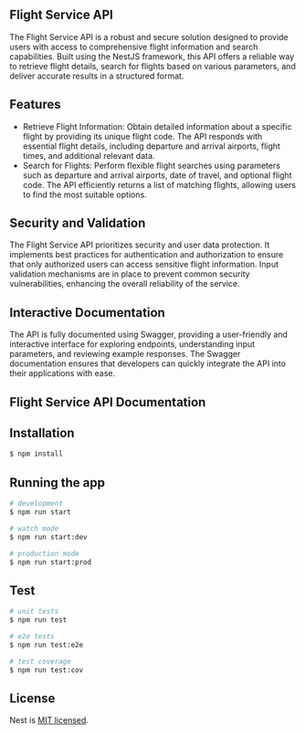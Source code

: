 

## Flight Service API

The Flight Service API is a robust and secure solution designed to provide users with access to comprehensive flight information and search capabilities. Built using the NestJS framework, this API offers a reliable way to retrieve flight details, search for flights based on various parameters, and deliver accurate results in a structured format.

## Features
- Retrieve Flight Information: Obtain detailed information about a specific flight by providing its unique flight code. The API responds with essential flight details, including departure and arrival airports, flight times, and additional relevant data.
- Search for Flights: Perform flexible flight searches using parameters such as departure and arrival airports, date of travel, and optional flight code. The API efficiently returns a list of matching flights, allowing users to find the most suitable options.

## Security and Validation
The Flight Service API prioritizes security and user data protection. It implements best practices for authentication and authorization to ensure that only authorized users can access sensitive flight information. Input validation mechanisms are in place to prevent common security vulnerabilities, enhancing the overall reliability of the service.

## Interactive Documentation
The API is fully documented using Swagger, providing a user-friendly and interactive interface for exploring endpoints, understanding input parameters, and reviewing example responses. The Swagger documentation ensures that developers can quickly integrate the API into their applications with ease.

## Flight Service API Documentation

## Installation

```bash
$ npm install
```

## Running the app

```bash
# development
$ npm run start

# watch mode
$ npm run start:dev

# production mode
$ npm run start:prod
```

## Test

```bash
# unit tests
$ npm run test

# e2e tests
$ npm run test:e2e

# test coverage
$ npm run test:cov
```

## License

Nest is [MIT licensed](LICENSE).
